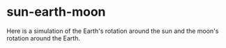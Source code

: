 # sun-earth-moon
Here is a simulation of the Earth's rotation around the sun and the moon's rotation around the Earth.
